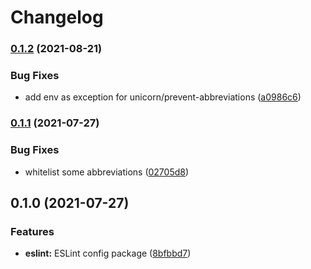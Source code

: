 # Changelog

### [0.1.2](https://www.github.com/PiNetwork-js/beauty/compare/eslint-config-v0.1.1...eslint-config-v0.1.2) (2021-08-21)


### Bug Fixes

* add env as exception for unicorn/prevent-abbreviations ([a0986c6](https://www.github.com/PiNetwork-js/beauty/commit/a0986c6409379061a61801791a225e48e3604f4e))

### [0.1.1](https://www.github.com/PiNetwork-js/beauty/compare/eslint-config-v0.1.0...eslint-config-v0.1.1) (2021-07-27)


### Bug Fixes

* whitelist some abbreviations ([02705d8](https://www.github.com/PiNetwork-js/beauty/commit/02705d824ff009cecd586ae5b763f25dca9e9bcb))

## 0.1.0 (2021-07-27)


### Features

* **eslint:** ESLint config package ([8bfbbd7](https://www.github.com/PiNetwork-js/beauty/commit/8bfbbd7bcc0ff4b6a6a96948d37a74b987cb0fe4))
